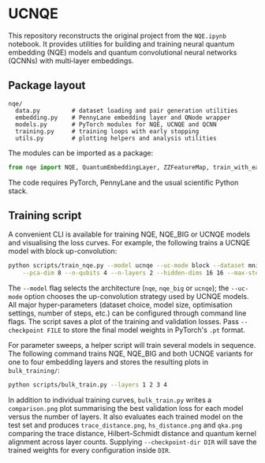 # UCNQE

This repository reconstructs the original project from the `NQE.ipynb` notebook.
It provides utilities for building and training neural quantum embedding (NQE)
models and quantum convolutional neural networks (QCNNs) with multi‑layer
embeddings.

## Package layout

```
nqe/
  data.py         # dataset loading and pair generation utilities
  embedding.py    # PennyLane embedding layer and QNode wrapper
  models.py       # PyTorch modules for NQE, UCNQE and QCNN
  training.py     # training loops with early stopping
  utils.py        # plotting helpers and analysis utilities
```

The modules can be imported as a package:

```python
from nqe import NQE, QuantumEmbeddingLayer, ZZFeatureMap, train_with_early_stopping
```

The code requires PyTorch, PennyLane and the usual scientific Python stack.

## Training script

A convenient CLI is available for training NQE, NQE_BIG or UCNQE models and
visualising the loss curves.  For example, the following trains a UCNQE model
with block up-convolution:

```bash
python scripts/train_nqe.py --model ucnqe --uc-mode block --dataset mnist \
    --pca-dim 8 --n-qubits 4 --n-layers 2 --hidden-dims 16 16 --max-steps 1000
```

The `--model` flag selects the architecture (`nqe`, `nqe_big` or `ucnqe`); the
`--uc-mode` option chooses the up-convolution strategy used by UCNQE models.
All major hyper-parameters (dataset choice, model size, optimisation settings,
number of steps, etc.) can be configured through command line flags.  The script
saves a plot of the training and validation losses.  Pass `--checkpoint FILE` to
store the final model weights in PyTorch's `.pt` format.

For parameter sweeps, a helper script will train several models in sequence. The
following command trains NQE, NQE_BIG and both UCNQE variants for one to four
embedding layers and stores the resulting plots in `bulk_training/`:

```bash
python scripts/bulk_train.py --layers 1 2 3 4
```

In addition to individual training curves, `bulk_train.py` writes a
`comparison.png` plot summarising the best validation loss for each model versus
the number of layers.  It also evaluates each trained model on the test set and
produces `trace_distance.png`, `hs_distance.png` and `qka.png` comparing the
trace distance, Hilbert–Schmidt distance and quantum kernel alignment across
layer counts.  Supplying `--checkpoint-dir DIR` will save the trained weights for
every configuration inside `DIR`.
